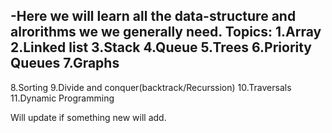 -Here we will learn all the data-structure and alrorithms we we generally need.
Topics:
1.Array
2.Linked list
3.Stack
4.Queue
5.Trees
6.Priority Queues
7.Graphs
---------------------------------------------------------
8.Sorting
9.Divide and conquer(backtrack/Recurssion)
10.Traversals
11.Dynamic Programming


Will update if something new will add.
